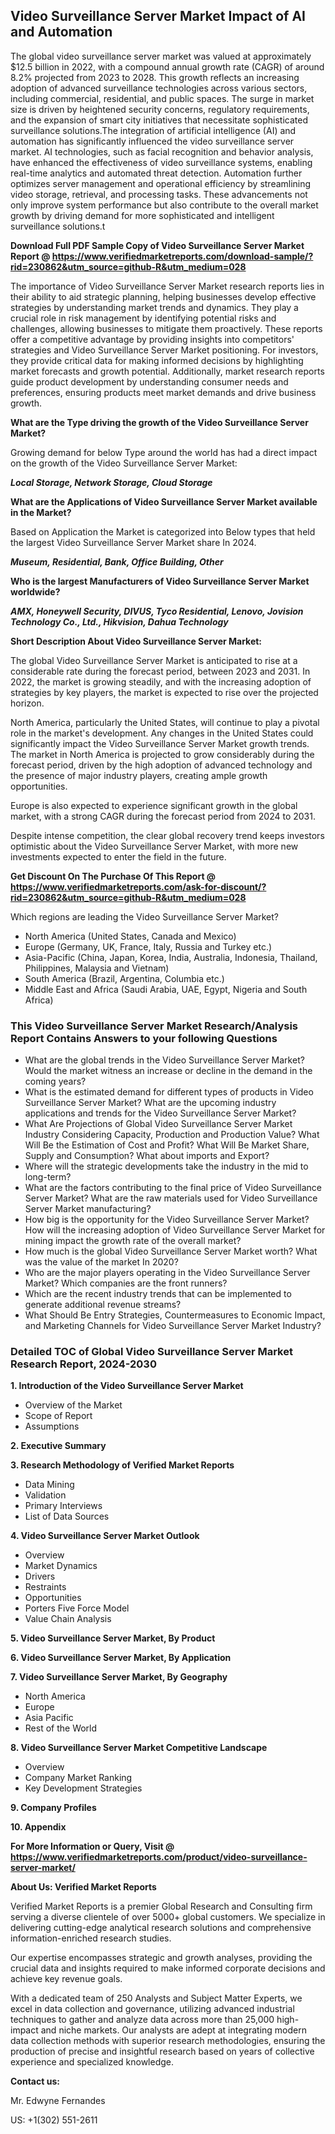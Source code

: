 <h2>Video Surveillance Server Market Impact of AI and Automation</h2>The global video surveillance server market was valued at approximately $12.5 billion in 2022, with a compound annual growth rate (CAGR) of around 8.2% projected from 2023 to 2028. This growth reflects an increasing adoption of advanced surveillance technologies across various sectors, including commercial, residential, and public spaces. The surge in market size is driven by heightened security concerns, regulatory requirements, and the expansion of smart city initiatives that necessitate sophisticated surveillance solutions.The integration of artificial intelligence (AI) and automation has significantly influenced the video surveillance server market. AI technologies, such as facial recognition and behavior analysis, have enhanced the effectiveness of video surveillance systems, enabling real-time analytics and automated threat detection. Automation further optimizes server management and operational efficiency by streamlining video storage, retrieval, and processing tasks. These advancements not only improve system performance but also contribute to the overall market growth by driving demand for more sophisticated and intelligent surveillance solutions.t</p><p id="" class=""><strong>Download Full PDF Sample Copy of Video Surveillance Server Market Report @ <a href="https://www.verifiedmarketreports.com/download-sample/?rid=230862&utm_source=github-R&utm_medium=028" target="_blank">https://www.verifiedmarketreports.com/download-sample/?rid=230862&utm_source=github-R&utm_medium=028</a></strong></p><p>The importance of&nbsp;Video Surveillance Server Market research reports lies in their ability to aid strategic planning, helping businesses develop effective strategies by understanding market trends and dynamics. They play a crucial role in risk management by identifying potential risks and challenges, allowing businesses to mitigate them proactively. These reports offer a competitive advantage by providing insights into competitors' strategies and Video Surveillance Server Market positioning. For investors, they provide critical data for making informed decisions by highlighting market forecasts and growth potential. Additionally, market research reports guide product development by understanding consumer needs and preferences, ensuring products meet market demands and drive business growth.</p><p><strong>What are the&nbsp;Type driving the growth of the Video Surveillance Server Market?</strong></p><p id="" class="">Growing demand for below Type around the world has had a direct impact on the growth of the Video Surveillance Server Market:</p><em><strong>Local Storage, Network Storage, Cloud Storage</strong></em></p><strong>What are the&nbsp;Applications&nbsp;of Video Surveillance Server Market available in the Market?</strong></p><p id="" class="">Based on Application the Market is categorized into Below types that held the largest Video Surveillance Server Market share In 2024.</p><em><strong>Museum, Residential, Bank, Office Building, Other</strong></em></p><strong>Who is the largest Manufacturers of Video Surveillance Server Market worldwide?</strong></p><p><em><strong>AMX, Honeywell Security, DIVUS, Tyco Residential, Lenovo, Jovision Technology Co., Ltd., Hikvision, Dahua Technology</strong></em></p><p id="" class=""><strong>Short Description About Video Surveillance Server Market:</strong></p><p>The global Video Surveillance Server Market is anticipated to rise at a considerable rate during the forecast period, between 2023 and 2031. In 2022, the market is growing steadily, and with the increasing adoption of strategies by key players, the market is expected to rise over the projected horizon.</p><p>North America, particularly the United States, will continue to play a pivotal role in the market's development. Any changes in the United States could significantly impact the Video Surveillance Server Market growth trends. The market in North America is projected to grow considerably during the forecast period, driven by the high adoption of advanced technology and the presence of major industry players, creating ample growth opportunities.</p><p>Europe is also expected to experience significant growth in the global market, with a strong CAGR during the forecast period from 2024 to 2031.</p><p>Despite intense competition, the clear global recovery trend keeps investors optimistic about the Video Surveillance Server Market, with more new investments expected to enter the field in the future.</p><p id="" class=""><strong>Get Discount On The Purchase Of This Report @ <a href="https://www.verifiedmarketreports.com/ask-for-discount/?rid=230862&utm_source=github-R&utm_medium=028" target="_blank">https://www.verifiedmarketreports.com/ask-for-discount/?rid=230862&utm_source=github-R&utm_medium=028</a></strong></p>Which regions are leading the Video Surveillance Server Market?</p><ul><li>North America (United States, Canada and Mexico)</li><li>Europe (Germany, UK, France, Italy, Russia and Turkey etc.)</li><li>Asia-Pacific (China, Japan, Korea, India, Australia, Indonesia, Thailand, Philippines, Malaysia and Vietnam)</li><li>South America (Brazil, Argentina, Columbia etc.)</li><li>Middle East and Africa (Saudi Arabia, UAE, Egypt, Nigeria and South Africa)</li></ul><h3 id="" class="">This Video Surveillance Server Market Research/Analysis Report Contains Answers to your following Questions</h3><ul><li>What are the global trends in the Video Surveillance Server Market? Would the market witness an increase or decline in the demand in the coming years?</li><li>What is the estimated demand for different types of products in Video Surveillance Server Market? What are the upcoming industry applications and trends for the Video Surveillance Server Market?</li><li>What Are Projections of Global Video Surveillance Server Market Industry Considering Capacity, Production and Production Value? What Will Be the Estimation of Cost and Profit? What Will Be Market Share, Supply and Consumption? What about imports and Export?</li><li>Where will the strategic developments take the industry in the mid to long-term?</li><li>What are the factors contributing to the final price of Video Surveillance Server Market? What are the raw materials used for Video Surveillance Server Market manufacturing?</li><li>How big is the opportunity for the Video Surveillance Server Market? How will the increasing adoption of Video Surveillance Server Market for mining impact the growth rate of the overall market?</li><li>How much is the global Video Surveillance Server Market worth? What was the value of the market In 2020?</li><li>Who are the major players operating in the Video Surveillance Server Market? Which companies are the front runners?</li><li>Which are the recent industry trends that can be implemented to generate additional revenue streams?</li><li>What Should Be Entry Strategies, Countermeasures to Economic Impact, and Marketing Channels for Video Surveillance Server Market Industry?</li></ul><h3 id="" class="">Detailed TOC of Global Video Surveillance Server Market Research Report, 2024-2030</h3><p id="" class=""><strong>1. Introduction of the Video Surveillance Server Market</strong></p><ul><li>Overview of the Market</li><li>Scope of Report</li><li>Assumptions</li></ul><p id="" class=""><strong>2. Executive Summary</strong></p><p id="" class=""><strong>3. Research Methodology of Verified Market Reports</strong></p><ul><li>Data Mining</li><li>Validation</li><li>Primary Interviews</li><li>List of Data Sources</li></ul><p id="" class=""><strong>4. Video Surveillance Server Market Outlook</strong></p><ul><li>Overview</li><li>Market Dynamics</li><li>Drivers</li><li>Restraints</li><li>Opportunities</li><li>Porters Five Force Model</li><li>Value Chain Analysis</li></ul><p id="" class=""><strong>5. Video Surveillance Server Market, By Product</strong></p><p id="" class=""><strong>6. Video Surveillance Server Market, By Application</strong></p><p id="" class=""><strong>7. Video Surveillance Server Market, By Geography</strong></p><ul><li>North America</li><li>Europe</li><li>Asia Pacific</li><li>Rest of the World</li></ul><p id="" class=""><strong>8. Video Surveillance Server Market Competitive Landscape</strong></p><ul><li>Overview</li><li>Company Market Ranking</li><li>Key Development Strategies</li></ul><p id="" class=""><strong>9. Company Profiles</strong></p><p id="" class=""><strong>10. Appendix</strong></p><p id="" class=""><strong>For More Information or Query, Visit @ <a href="https://www.verifiedmarketreports.com/product/video-surveillance-server-market/" target="_blank">https://www.verifiedmarketreports.com/product/video-surveillance-server-market/</a></strong></p><p id="" class=""><strong>About Us: Verified Market Reports</strong></p><p id="" class="">Verified Market Reports is a premier Global Research and Consulting firm serving a diverse clientele of over 5000+ global customers. We specialize in delivering cutting-edge analytical research solutions and comprehensive information-enriched research studies.</p><p id="" class="">Our expertise encompasses strategic and growth analyses, providing the crucial data and insights required to make informed corporate decisions and achieve key revenue goals.</p><p id="" class="">With a dedicated team of 250 Analysts and Subject Matter Experts, we excel in data collection and governance, utilizing advanced industrial techniques to gather and analyze data across more than 25,000 high-impact and niche markets. Our analysts are adept at integrating modern data collection methods with superior research methodologies, ensuring the production of precise and insightful research based on years of collective experience and specialized knowledge.</p><p id="" class=""><strong>Contact us:</strong></p><p id="" class="">Mr. Edwyne Fernandes</p><p id="" class="">US: +1(302) 551-2611</p>